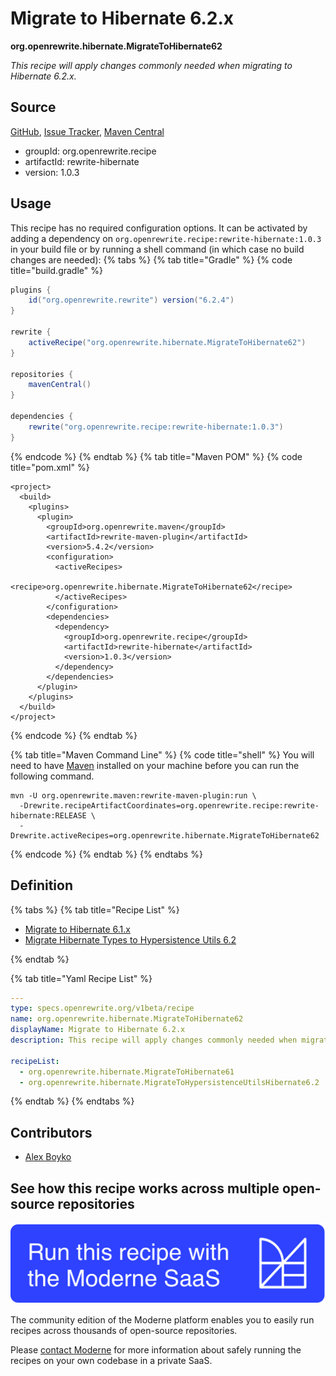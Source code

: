 # Migrate to Hibernate 6.2.x

**org.openrewrite.hibernate.MigrateToHibernate62**

_This recipe will apply changes commonly needed when migrating to Hibernate 6.2.x._

## Source

[GitHub](https://github.com/openrewrite/rewrite-hibernate/blob/main/src/main/resources/META-INF/rewrite/hibernate-6.2.yml), [Issue Tracker](https://github.com/openrewrite/rewrite-hibernate/issues), [Maven Central](https://central.sonatype.com/artifact/org.openrewrite.recipe/rewrite-hibernate/1.0.3/jar)

* groupId: org.openrewrite.recipe
* artifactId: rewrite-hibernate
* version: 1.0.3


## Usage

This recipe has no required configuration options. It can be activated by adding a dependency on `org.openrewrite.recipe:rewrite-hibernate:1.0.3` in your build file or by running a shell command (in which case no build changes are needed): 
{% tabs %}
{% tab title="Gradle" %}
{% code title="build.gradle" %}
```groovy
plugins {
    id("org.openrewrite.rewrite") version("6.2.4")
}

rewrite {
    activeRecipe("org.openrewrite.hibernate.MigrateToHibernate62")
}

repositories {
    mavenCentral()
}

dependencies {
    rewrite("org.openrewrite.recipe:rewrite-hibernate:1.0.3")
}
```
{% endcode %}
{% endtab %}
{% tab title="Maven POM" %}
{% code title="pom.xml" %}
```markup
<project>
  <build>
    <plugins>
      <plugin>
        <groupId>org.openrewrite.maven</groupId>
        <artifactId>rewrite-maven-plugin</artifactId>
        <version>5.4.2</version>
        <configuration>
          <activeRecipes>
            <recipe>org.openrewrite.hibernate.MigrateToHibernate62</recipe>
          </activeRecipes>
        </configuration>
        <dependencies>
          <dependency>
            <groupId>org.openrewrite.recipe</groupId>
            <artifactId>rewrite-hibernate</artifactId>
            <version>1.0.3</version>
          </dependency>
        </dependencies>
      </plugin>
    </plugins>
  </build>
</project>
```
{% endcode %}
{% endtab %}

{% tab title="Maven Command Line" %}
{% code title="shell" %}
You will need to have [Maven](https://maven.apache.org/download.cgi) installed on your machine before you can run the following command.

```shell
mvn -U org.openrewrite.maven:rewrite-maven-plugin:run \
  -Drewrite.recipeArtifactCoordinates=org.openrewrite.recipe:rewrite-hibernate:RELEASE \
  -Drewrite.activeRecipes=org.openrewrite.hibernate.MigrateToHibernate62
```
{% endcode %}
{% endtab %}
{% endtabs %}

## Definition

{% tabs %}
{% tab title="Recipe List" %}
* [Migrate to Hibernate 6.1.x](../hibernate/migratetohibernate61.md)
* [Migrate Hibernate Types to Hypersistence Utils 6.2](../hibernate/migratetohypersistenceutilshibernate6/2.md)

{% endtab %}

{% tab title="Yaml Recipe List" %}
```yaml
---
type: specs.openrewrite.org/v1beta/recipe
name: org.openrewrite.hibernate.MigrateToHibernate62
displayName: Migrate to Hibernate 6.2.x
description: This recipe will apply changes commonly needed when migrating to Hibernate 6.2.x.

recipeList:
  - org.openrewrite.hibernate.MigrateToHibernate61
  - org.openrewrite.hibernate.MigrateToHypersistenceUtilsHibernate6.2

```
{% endtab %}
{% endtabs %}

## Contributors
* [Alex Boyko](mailto:aboyko@vmware.com)


## See how this recipe works across multiple open-source repositories

[![Moderne Link Image](/.gitbook/assets/ModerneRecipeButton.png)](https://app.moderne.io/recipes/org.openrewrite.hibernate.MigrateToHibernate62)

The community edition of the Moderne platform enables you to easily run recipes across thousands of open-source repositories.

Please [contact Moderne](https://moderne.io/product) for more information about safely running the recipes on your own codebase in a private SaaS.
